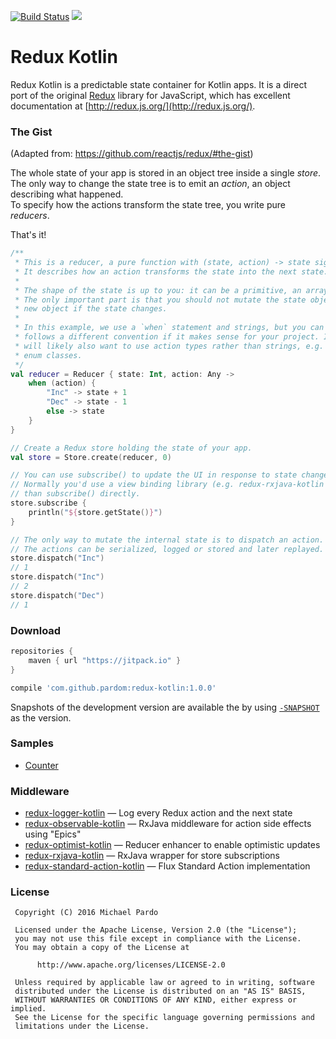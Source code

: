 [![Build Status](https://travis-ci.org/pardom/redux-kotlin.svg?branch=master)](https://travis-ci.org/pardom/redux-kotlin)
[![](https://jitpack.io/v/pardom/redux-kotlin.svg)](https://jitpack.io/#pardom/redux-kotlin)

# Redux Kotlin

Redux Kotlin is a predictable state container for Kotlin apps. It is a direct port of the original [Redux](https://github.com/reactjs/redux) library for JavaScript, which has excellent documentation at [http://redux.js.org/](http://redux.js.org/).

### The Gist

(Adapted from: https://github.com/reactjs/redux/#the-gist)

The whole state of your app is stored in an object tree inside a single *store*.  
The only way to change the state tree is to emit an *action*, an object describing what happened.  
To specify how the actions transform the state tree, you write pure *reducers*.

That's it!

```kotlin
/**
 * This is a reducer, a pure function with (state, action) -> state signature.
 * It describes how an action transforms the state into the next state.
 *
 * The shape of the state is up to you: it can be a primitive, an array, or even an object. 
 * The only important part is that you should not mutate the state object, but return a 
 * new object if the state changes.
 *
 * In this example, we use a `when` statement and strings, but you can use a helper that
 * follows a different convention if it makes sense for your project. In a real app, you
 * will likely also want to use action types rather than strings, e.g. sealed classes or
 * enum classes.
 */
val reducer = Reducer { state: Int, action: Any ->
	when (action) {
		"Inc" -> state + 1
		"Dec" -> state - 1
		else -> state
	}
}

// Create a Redux store holding the state of your app.
val store = Store.create(reducer, 0)

// You can use subscribe() to update the UI in response to state changes.
// Normally you'd use a view binding library (e.g. redux-rxjava-kotlin and RxBinding) rather
// than subscribe() directly.
store.subscribe {
	println("${store.getState()}")
}

// The only way to mutate the internal state is to dispatch an action.
// The actions can be serialized, logged or stored and later replayed.
store.dispatch("Inc")
// 1
store.dispatch("Inc")
// 2
store.dispatch("Dec")
// 1

```

### Download

```groovy
repositories {
	maven { url "https://jitpack.io" }
}
```

```groovy
compile 'com.github.pardom:redux-kotlin:1.0.0'
```

Snapshots of the development version are available the by using [`-SNAPSHOT`](https://jitpack.io/#pardom/redux-kotlin/-SNAPSHOT) as the version.

### Samples

* [Counter](https://github.com/pardom/redux-kotlin/tree/master/samples/counter)

### Middleware

* [redux-logger-kotlin](https://github.com/pardom/redux-logger-kotlin) — Log every Redux action and the next state
* [redux-observable-kotlin](https://github.com/pardom/redux-observable-kotlin) — RxJava middleware for action side effects using "Epics"
* [redux-optimist-kotlin](https://github.com/pardom/redux-optimist-kotlin) — Reducer enhancer to enable optimistic updates
* [redux-rxjava-kotlin](https://github.com/pardom/redux-rxjava-kotlin) — RxJava wrapper for store subscriptions
* [redux-standard-action-kotlin](https://github.com/pardom/redux-standard-action-kotlin) — Flux Standard Action implementation

### License

     Copyright (C) 2016 Michael Pardo
     
     Licensed under the Apache License, Version 2.0 (the "License");
     you may not use this file except in compliance with the License.
     You may obtain a copy of the License at
     
          http://www.apache.org/licenses/LICENSE-2.0
     
     Unless required by applicable law or agreed to in writing, software
     distributed under the License is distributed on an "AS IS" BASIS,
     WITHOUT WARRANTIES OR CONDITIONS OF ANY KIND, either express or implied.
     See the License for the specific language governing permissions and
     limitations under the License.
 
